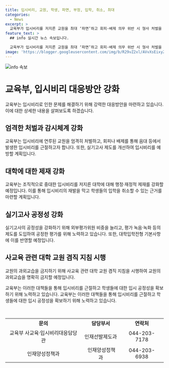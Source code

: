 ```yaml
---
title: 입시비리, 교원, 학생, 파면, 부정, 입학, 취소, 최대
categories:
  - News
excerpt: >
  교육부가 입시비리를 저지른 교원을 최대 ‘파면’하고 회피·배제 의무 위반 시 형사 처벌을 추진한다. 또한, 입시비리로 부정 입학한 학생에 대해 입학 취소 근거 마련과 대학에 행정·재정적 제재를 강화하는 방안을 제시했다. 교육부는 입시비리를 근절하고 실기고사 제도를 개선하여 예방할 계획이다. 교원에 대한 엄정한 징계와 학생의 입학허가 취소, 대학에 대한 강화된 행정·재정적 제재, 그리고 실기고사 평가 공정성 강화 등의 대책을 추진 중이며, 사교육 관련 대학 교원 겸직 지침을 시행하고 있다.
feature_text: >
  ## info 실시간 뉴스 속보입니다.

  교육부가 입시비리를 저지른 교원을 최대 ‘파면’하고 회피·배제 의무 위반 시 형사 처벌을 추진한다. 또한, 입시비리로 부정 입학한 학생에 대해 입학 취소 근거 마련과 대학에 행정·재정적 제재를 강화하는 방안을 제시했다. 교육부는 입시비리를 근절하고 실기고사 제도를 개선하여 예방할 계획이다. 교원에 대한 엄정한 징계와 학생의 입학허가 취소, 대학에 대한 강화된 행정·재정적 제재, 그리고 실기고사 평가 공정성 강화 등의 대책을 추진 중이며, 사교육 관련 대학 교원 겸직 지침을 시행하고 있다.
image: 'https://blogger.googleusercontent.com/img/b/R29vZ2xl/AVvXsEixyZcFfHzMRdzZMjFBmAUKJYCLCGyLL1o632UiGVXcaFdKo_bkvkuCioo0uUKlGfBVcT3P84aROyZIXSBEx3Aw5nCQ3pTgDom1WDC4m8eifvWiAmWEEVb4x6G_l8C0QH225ldMjyaFvpxGEBGNO37VmDTDMHGhJPq73UglMfDca1-0aw/s1600/blogspot.png'
---
```


<p><img src="https://blogger.googleusercontent.com/img/b/R29vZ2xl/AVvXsEixyZcFfHzMRdzZMjFBmAUKJYCLCGyLL1o632UiGVXcaFdKo_bkvkuCioo0uUKlGfBVcT3P84aROyZIXSBEx3Aw5nCQ3pTgDom1WDC4m8eifvWiAmWEEVb4x6G_l8C0QH225ldMjyaFvpxGEBGNO37VmDTDMHGhJPq73UglMfDca1-0aw/s1600/blogspot.png" alt="info 속보" /></p>

<h1>교육부, 입시비리 대응방안 강화</h1>

<p data-ke-size="size16"></p>

<p>교육부는 입시비리로 인한 문제를 해결하기 위해 강력한 대응방안을 마련하고 있습니다. 이에 대한 상세한 내용을 살펴보도록 하겠습니다.</p>

<p data-ke-size="size16"></p>

<h2>엄격한 처벌과 감시체계 강화</h2>

<p>교육부는 입시비리에 연루된 교원을 엄격히 처벌하고, 회피나 배제를 통해 음대 등에서 발생한 입시비리를 근절하고자 합니다. 또한, 실기고사 제도를 개선하여 입시비리를 예방할 계획입니다.</p>

<h2>대학에 대한 제재 강화</h2>

<p>교육부는 조직적으로 중대한 입시비리를 저지른 대학에 대해 행정·재정적 제재를 강화할 예정입니다. 이를 통해 입시비리의 재발을 막고 학생들의 입학을 취소할 수 있는 근거를 마련할 계획입니다.</p>

<h2>실기고사 공정성 강화</h2>

<p>실기고사의 공정성을 강화하기 위해 외부평가위원 비중을 늘리고, 평가 녹음·녹화 등의 제도를 도입하여 공정한 평가를 위해 노력하고 있습니다. 또한, 대학입학전형 기본사항에 이를 반영할 예정입니다.</p>

<h2>사교육 관련 대학 교원 겸직 지침 시행</h2>

<p>교원의 과외교습을 금지하기 위해 사교육 관련 대학 교원 겸직 지침을 시행하여 교원의 과외교습을 명확히 금지할 예정입니다.</p>

<p>교육부는 이러한 대책들을 통해 입시비리를 근절하고 학생들에 대한 입시 공정성을 확보하기 위해 노력하고 있습니다.  교육부는 이러한 대책들을 통해 입시비리를 근절하고 학생들에 대한 입시 공정성을 확보하기 위해 노력하고 있습니다.</p>

<p data-ke-size="size16">&nbsp;</p>

<table>
<tbody>
<tr>
<td style="text-align: center; height: 17px;"><b>문의</b></td>
<td style="text-align: center; height: 17px;"><b>담당부서</b></td>
<td style="text-align: center; height: 17px;"><b>연락처</b></td>
</tr>
<tr>
<td style="text-align: center; height: 17px;">교육부 사교육·입시비리대응담당관</td>
<td style="text-align: center; height: 17px;">인재선발제도과</td>
<td style="text-align: center; height: 17px;">044-203-7178</td>
</tr>
<tr>
<td style="text-align: center; height: 17px;">인재양성정책과</td>
<td style="text-align: center; height: 17px;">&nbsp;인재양성정책과</td>
<td style="text-align: center; height: 17px;">044-203-6938</td>
</tr>
</tbody>
</table>

<p data-ke-size="size16">&nbsp;</p>


